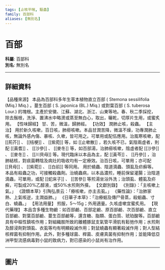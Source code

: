 ```yaml
---
tags: [止咳平喘, 驅蟲]
family: 百部科
aliases: [無別名]
---
```


# 百部

**科屬**: 百部科  
**別名**: 無別名  

---

## 詳細資料
【品種來源】
本品為百部科多年生草本植物直立百部 (
Stemona sessilifolia
(Miq.) Miq.) 。蔓生百部 (
S. japonica
(BL.) Miq.) 或對葉百部 (
S. tuberosa
Lour.) 的塊根。主產於安徽、江蘇、湖北、浙江、山東等地。春、秋二季採挖，除去鬚根，洗淨、置沸水中略燙或蒸至無白心，取出，曬乾，切厚片生用，或蜜炙用。
【性味歸經】
甘、苦，微溫，歸肺經。
【功效】
潤肺止咳，殺蟲。
【主治】
用於新久咳嗽，百日咳，肺癆咳嗽。本品甘潤苦降，微溫不燥，功專潤肺止咳，無論外感內傷、暴咳、久嗽，皆可用之。可單用或配伍應用。治風寒咳嗽，配 [[荊芥]] 、 [[桔梗]] 、 [[紫菀]] 等，如 [[止嗽散]] ，若久咳不已，氣陰兩虛者，則配 [[黃耆]] 、 [[沙參]] 、 [[麥冬]] 等，如百部湯，治肺癆咳嗽，陰虛者配 [[沙參]] 、 [[麥冬]] 、 [[川貝母]] 等。現代臨床以本品為主，配 [[黃芩]] 、 [[丹參]] ，治肺結核，對痰菌轉陰及病灶的吸收均有一定療效。治百日咳，可單用；亦可配 [[貝母]] 、 [[紫菀]] 、 [[白前]] 等同用。
用於蟯蟲、陰道滴蟲、頭虱及疥癬等。本品有殺蟲之功，可接觸殺蟲劑。治蟯蟲病，以本品濃煎，睡前保留灌腸；治陰道滴蟲，可單用，或配 [[蛇床子]] 、 [[苦參]] 等煎湯坐浴外洗；治頭虱、體虱及疥癬，可製成20%乙醇液，或50%水煎劑外搽。
【文獻別錄】
《別錄》：「主咳嗽上氣。」
《證類本草》引陶弘景云：「療咳嗽，亦主去虱。」
《藥性論》：「治肺家熱、上氣咳逆，主潤益肺。」
《日華子本草》：「治療蛔及傳尸骨蒸，殺蛔蟲、寸白、蟯蟲。」
【用法用量】
煎服，5～15g；外用適量。久咳虛嗽宜蜜炙用。
【現代藥理】
本品含多種生物鹼：如百部鹼、百部定鹼、原百部鹼、次百部鹼、直立百部鹼、對葉百部鹼、蔓生百部鹼等，還含糖、脂類、蛋白質、琥珀酸等。百部鹼具有中樞性鎮咳作用；對組織胺所致的離體豚鼠支氣管平滑肌有鬆弛作用；水煎劑及醇浸劑對頭虱、衣虱等均有明顯殺滅作用；對鼠蟯蟲有顯著殺滅作用；對人型結核桿菌有抑制作用。此外，對多種球菌、桿菌、皮膚真菌有抑制作用；並能降低亞洲甲型流感病毒對小鼠的致病力，對已感染的小鼠尚有治作用。

---

## 圖片
